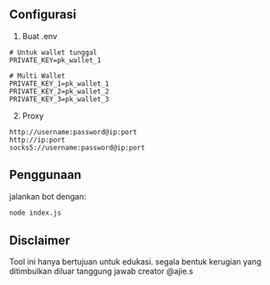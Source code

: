 ## Configurasi

1. Buat .env

```
# Untuk wallet tunggal
PRIVATE_KEY=pk_wallet_1

# Multi Wallet
PRIVATE_KEY_1=pk_wallet_1
PRIVATE_KEY_2=pk_wallet_2
PRIVATE_KEY_3=pk_wallet_3
```

2. Proxy

```
http://username:password@ip:port
http://ip:port
socks5://username:password@ip:port
```

## Penggunaan

jalankan bot dengan:

```bash
node index.js
```

## Disclaimer

Tool ini hanya bertujuan untuk edukasi. segala bentuk kerugian yang ditimbulkan diluar tanggung jawab creator @ajie.s
